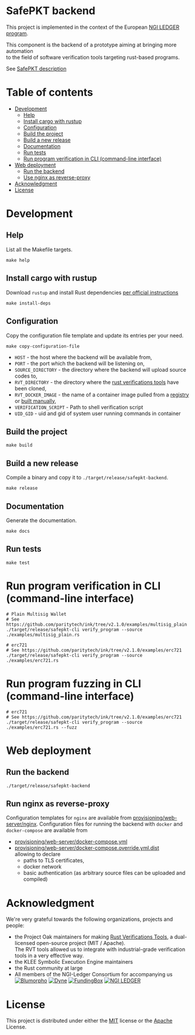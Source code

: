 # SafePKT backend

This project is implemented in the context of the European [NGI LEDGER program](https://ledger-3rd-open-call.fundingbox.com/).

This component is the backend of a prototype aiming at bringing more automation  
to the field of software verification tools targeting rust-based programs.

See [SafePKT description](https://ledgerproject.github.io/home/#/teams/SafePKT)

# Table of contents

 - [Development](#development)
   - [Help](#help)
   - [Install cargo with rustup](#install-cargo-with-rustup)
   - [Configuration](#configuration)
   - [Build the project](#build-the-project)
   - [Build a new release](#build-a-new-release)
   - [Documentation](#documentation)
   - [Run tests](#run-tests)
   - [Run program verification in CLI (command-line interface)](#run-program-verification-in-cli-command-line-interface)
 - [Web deployment](#web-deployment)
   - [Run the backend](#run-the-backend)
   - [Use nginx as reverse-proxy](#run-nginx-as-reverse-proxy)
 - [Acknowledgment](#acknowledgment)
 - [License](#license)

# Development

## Help

List all the Makefile targets.

```shell
make help
```

## Install cargo with rustup

Download `rustup` and install Rust dependencies [per official instructions](https://rustup.rs/)

```shell
make install-deps
```

## Configuration

Copy the configuration file template and update its entries per your need.

```shell
make copy-configuration-file
```

- `HOST` - the host where the backend will be available from,
- `PORT` - the port which the backend will be listening on,
- `SOURCE_DIRECTORY` - the directory where the backend will upload source codes to,
- `RVT_DIRECTORY` - the directory where the [rust verifications tools](https://github.com/project-oak/rust-verification-tools) have been cloned,
- `RVT_DOCKER_IMAGE` - the name of a container image pulled from a [registry](https://hub.docker.com/repository/docker/thierrymarianne/contrib-rvt_r2ct-llvm-11) or [built manually](https://project-oak.github.io/rust-verification-tools/about.html),
- `VERIFICATION_SCRIPT` - Path to shell verification script
- `UID_GID` - uid and gid of system user running commands in container

## Build the project

```shell
make build
```

## Build a new release

Compile a binary and copy it to `./target/release/safepkt-backend`.

```shell
make release
```

## Documentation

Generate the documentation.

```shell
make docs
```

## Run tests

```shell
make test
```

# Run program verification in CLI (command-line interface)

```shell
# Plain Multisig Wallet  
# See https://github.com/paritytech/ink/tree/v2.1.0/examples/multisig_plain
./target/release/safepkt-cli verify_program --source ./examples/multisig_plain.rs

# erc721
# See https://github.com/paritytech/ink/tree/v2.1.0/examples/erc721
./target/release/safepkt-cli verify_program --source ./examples/erc721.rs
```

# Run program fuzzing in CLI (command-line interface)

```shell
# erc721
# See https://github.com/paritytech/ink/tree/v2.1.0/examples/erc721
./target/release/safepkt-cli verify_program --source ./examples/erc721.rs --fuzz
```

# Web deployment

## Run the backend

```shell
./target/release/safepkt-backend
```


## Run nginx as reverse-proxy

Configuration templates for `nginx` are available from [provisioning/web-server/nginx](../../blob/main/provisioning/web-server/nginx).
Configuration files for running the backend with `docker` and `docker-compose` are available from
 - [provisioning/web-server/docker-compose.yml](../../blob/main/provisioning/web-server/docker-compose.yml)
 - [provisioning/web-server/docker-compose.override.yml.dist](../../blob/main/provisioning/web-server/docker-compose.override.yml.dist)  
 allowing to declare 
   - paths to TLS certificates, 
   - docker network
   - basic authentication (as arbitrary source files can be uploaded and compiled)

# Acknowledgment

We're very grateful towards the following organizations, projects and people:
 - the Project Oak maintainers for making [Rust Verifications Tools](https://project-oak.github.io/rust-verification-tools/), a dual-licensed open-source project (MIT / Apache).  
 The RVT tools allowed us to integrate with industrial-grade verification tools in a very effective way. 
 - the KLEE Symbolic Execution Engine maintainers
 - the Rust community at large
 - All members of the NGI-Ledger Consortium for accompanying us  
 [![Blumorpho](../main/img/blumorpho-logo.png?raw=true)](https://www.blumorpho.com/) [![Dyne](../main/img/dyne-logo.png?raw=true)](https://www.dyne.org/ledger/) [![FundingBox](../main/img/funding-box-logo.png?raw=true)](https://fundingbox.com/) [![NGI LEDGER](../main/img/ledger-eu-logo.png?raw=true)](https://ledger-3rd-open-call.fundingbox.com/)

# License

This project is distributed under either the [MIT](../../blob/main/LICENSE-MIT) license or the [Apache](../../blob/main/LICENSE-APACHE) License.
